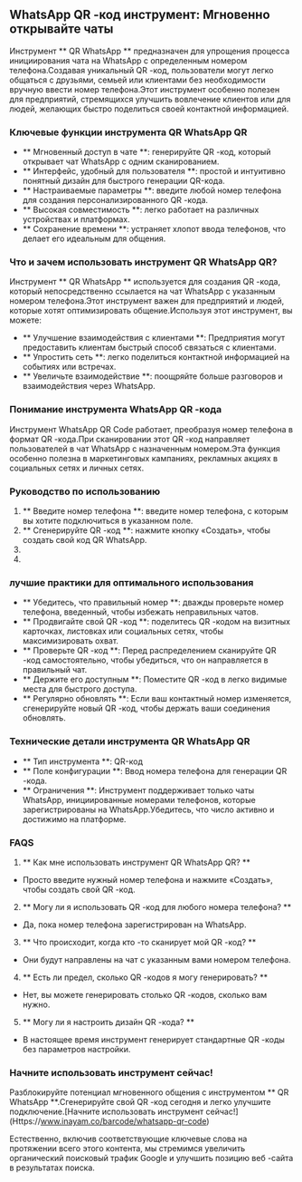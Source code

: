 ## WhatsApp QR -код инструмент: Мгновенно открывайте чаты

Инструмент ** QR WhatsApp ** предназначен для упрощения процесса инициирования чата на WhatsApp с определенным номером телефона.Создавая уникальный QR -код, пользователи могут легко общаться с друзьями, семьей или клиентами без необходимости вручную ввести номер телефона.Этот инструмент особенно полезен для предприятий, стремящихся улучшить вовлечение клиентов или для людей, желающих быстро поделиться своей контактной информацией.

### Ключевые функции инструмента QR WhatsApp QR

- ** Мгновенный доступ в чате **: генерируйте QR -код, который открывает чат WhatsApp с одним сканированием.
- ** Интерфейс, удобный для пользователя **: простой и интуитивно понятный дизайн для быстрого генерации QR-кода.
- ** Настраиваемые параметры **: введите любой номер телефона для создания персонализированного QR -кода.
- ** Высокая совместимость **: легко работает на различных устройствах и платформах.
- ** Сохранение времени **: устраняет хлопот ввода телефонов, что делает его идеальным для общения.

### Что и зачем использовать инструмент QR WhatsApp QR?

Инструмент ** QR WhatsApp ** используется для создания QR -кода, который непосредственно ссылается на чат WhatsApp с указанным номером телефона.Этот инструмент важен для предприятий и людей, которые хотят оптимизировать общение.Используя этот инструмент, вы можете:

- ** Улучшение взаимодействия с клиентами **: Предприятия могут предоставить клиентам быстрый способ связаться с клиентами.
- ** Упростить сеть **: легко поделиться контактной информацией на событиях или встречах.
- ** Увеличьте взаимодействие **: поощряйте больше разговоров и взаимодействия через WhatsApp.

### Понимание инструмента WhatsApp QR -кода

Инструмент WhatsApp QR Code работает, преобразуя номер телефона в формат QR -кода.При сканировании этот QR -код направляет пользователей в чат WhatsApp с назначенным номером.Эта функция особенно полезна в маркетинговых кампаниях, рекламных акциях в социальных сетях и личных сетях.

### Руководство по использованию

1. ** Введите номер телефона **: введите номер телефона, с которым вы хотите подключиться в указанном поле.
2. ** Сгенерируйте QR -код **: нажмите кнопку «Создать», чтобы создать свой код QR WhatsApp.
3.
4.

### лучшие практики для оптимального использования

- ** Убедитесь, что правильный номер **: дважды проверьте номер телефона, введенный, чтобы избежать неправильных чатов.
- ** Продвигайте свой QR -код **: поделитесь QR -кодом на визитных карточках, листовках или социальных сетях, чтобы максимизировать охват.
- ** Проверьте QR -код **: Перед распределением сканируйте QR -код самостоятельно, чтобы убедиться, что он направляется в правильный чат.
- ** Держите его доступным **: Поместите QR -код в легко видимые места для быстрого доступа.
- ** Регулярно обновлять **: Если ваш контактный номер изменяется, сгенерируйте новый QR -код, чтобы держать ваши соединения обновлять.

### Технические детали инструмента QR WhatsApp QR

- ** Тип инструмента **: QR-код
- ** Поле конфигурации **: Ввод номера телефона для генерации QR -кода.
- ** Ограничения **: Инструмент поддерживает только чаты WhatsApp, инициированные номерами телефонов, которые зарегистрированы на WhatsApp.Убедитесь, что число активно и достижимо на платформе.

### FAQS

1. ** Как мне использовать инструмент QR WhatsApp QR? **
- Просто введите нужный номер телефона и нажмите «Создать», чтобы создать свой QR -код.

2. ** Могу ли я использовать QR -код для любого номера телефона? **
- Да, пока номер телефона зарегистрирован на WhatsApp.

3. ** Что происходит, когда кто -то сканирует мой QR -код? **
- Они будут направлены на чат с указанным вами номером телефона.

4. ** Есть ли предел, сколько QR -кодов я могу генерировать? **
- Нет, вы можете генерировать столько QR -кодов, сколько вам нужно.

5. ** Могу ли я настроить дизайн QR -кода? **
- В настоящее время инструмент генерирует стандартные QR -коды без параметров настройки.

### Начните использовать инструмент сейчас!

Разблокируйте потенциал мгновенного общения с инструментом ** QR WhatsApp **.Сгенерируйте свой QR -код сегодня и легко улучшите подключение.[Начните использовать инструмент сейчас!] (Https://www.inayam.co/barcode/whatsapp-qr-code)

Естественно, включив соответствующие ключевые слова на протяжении всего этого контента, мы стремимся увеличить органический поисковый трафик Google и улучшить позицию веб -сайта в результатах поиска.